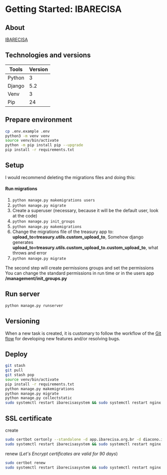 # Getting Started: IBARECISA

## About

[IBARECISA](https://ibarecisa.org.br/)

## Technologies and versions

  Tools               |  Version
----------------------| --------
Python                | 3
Django                | 5.2
Venv                  | 3
Pip                   | 24

## Prepare environment

```bash
cp .env.example .env
python3 -m venv venv
source venv/bin/activate
python -m pip install pip --upgrade
pip install -r requirements.txt
```

## Setup

I would recommend deleting the migrations files and doing this:

#### Run migrations

1. `python manage.py makemigrations users`
2. `python manage.py migrate`
3. Create a superuser (necessary, because it  will be the default user, look at the code)
4. `python manage.py init_groups`
5. `python manage.py makemigrations`
6. Change the migrations file of the treasury app to: **upload_to=treasury.utils.custom_upload_to**, Somehow django generates **upload_to=treasury.utils.custom_upload_to.custom_upload_to**, what throws and error
7. `python manage.py migrate`

The second step will create permissions groups and set the permissions
You can change the standard permissions in run time or in the users app **/management/init_groups.py**

## Run server

```bash
python manage.py runserver
```

## Versioning

When a new task is created, it is customary to follow the workflow of the [Git flow](https://www.atlassian.com/br/git/tutorials/comparing-workflows/gitflow-workflow) for developing new features and/or resolving bugs.

## Deploy
```bash
git stash 
git pull
git stash pop
source venv/bin/activate
pip install -r requirements.txt
python manage.py makemigrations
python manage.py migrate
python manage.py collectstatic
sudo systemctl restart ibarecisasystem && sudo systemctl restart nginx
```

## SSL certificate
create
```bash
sudo certbot certonly --standalone -d app.ibarecisa.org.br -d diacono.ibarecisa.org.br
sudo systemctl restart ibarecisasystem && sudo systemctl restart nginx
```

renew (_Let's Encrypt certificates are valid for 90 days_)
```bash
sudo certbot renew
sudo systemctl restart ibarecisasystem && sudo systemctl restart nginx
```